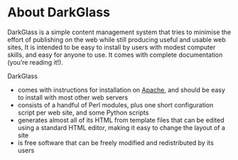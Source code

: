 # About DarkGlass

DarkGlass is a simple content management system that tries to minimise the effort of publishing on the web while still producing useful and usable web sites, It is intended to be easy to install by users with modest computer skills, and easy for anyone to use. It comes with complete documentation (you’re reading it!).

DarkGlass

   * comes with instructions for installation on [Apache](https://httpd.apache.org), and should be easy to install with most other web servers
   * consists of a handful of Perl modules, plus one short configuration script per web site, and some Python scripts
   * generates almost all of its HTML from template files that can be edited using a standard HTML editor, making it easy to change the layout of a site
   * is free software that can be freely modified and redistributed by its users